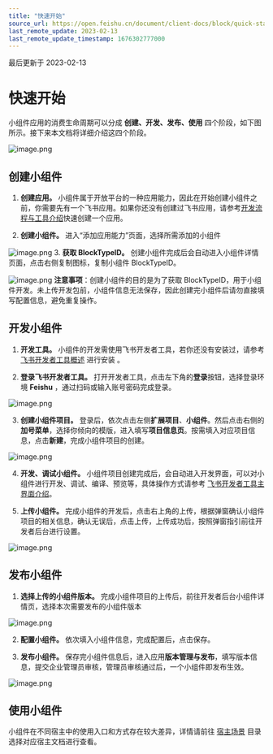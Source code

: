 ```yaml
---
title: "快速开始"
source_url: https://open.feishu.cn/document/client-docs/block/quick-start
last_remote_update: 2023-02-13
last_remote_update_timestamp: 1676302777000
---
```

最后更新于 2023-02-13

# 快速开始

小组件应用的消费生命周期可以分成 **创建、开发、发布、使用** 四个阶段，如下图所示。接下来本文档将详细介绍这四个阶段。

![image.png](https://sf3-cn.feishucdn.com/obj/open-platform-opendoc/250684a3984d5a69935fee9de678af83_odKGTgkL5y.png?lazyload=true&width=1640&height=1001)

## 创建小组件
1. **创建应用。** 小组件属于开放平台的一种应用能力，因此在开始创建小组件之前，你需要先有一个飞书应用。如果你还没有创建过飞书应用，请参考[开发流程与工具介绍](https://open.feishu.cn/document/home/introduction-to-custom-app-development/self-built-application-development-process)快速创建一个应用。

2. **创建小组件。** 进入“添加应用能力”页面，选择所需添加的小组件

![image.png](https://sf3-cn.feishucdn.com/obj/open-platform-opendoc/a55f2b6d658f029f1d735f05c8fc95cc_0EzIU3lcLL.png?lazyload=true&width=2880&height=1318)
3. **获取 BlockTypeID。** 创建小组件完成后会自动进入小组件详情页面，点击右侧复制图标，复制小组件 BlockTypeID。

![image.png](https://sf3-cn.feishucdn.com/obj/open-platform-opendoc/760749230e9707199c5831cfc68b0f4f_xKzfJgVYYc.png?lazyload=true&width=2864&height=1316)
**注意事项**：创建小组件的目的是为了获取 BlockTypeID，用于小组件开发。未上传开发包前，小组件信息无法保存，因此创建完小组件后请勿直接填写配置信息，避免重复操作。

## 开发小组件
1. **开发工具。** 小组件的开发需使用飞书开发者工具，若你还没有安装过，请参考[飞书开发者工具概述](https://open.feishu.cn/document/uYjL24iN/ucDOzYjL3gzM24yN4MjN) 进行安装 。

2. **登录飞书开发者工具。** 打开开发者工具，点击左下角的**登录**按钮，选择登录环境 **Feishu** ，通过扫码或输入账号密码完成登录。

![image.png](https://sf3-cn.feishucdn.com/obj/open-platform-opendoc/6d863ee4d281ffd2fe598a5d89c200bb_AzSaAfIPEI.png?lazyload=true&width=1708&height=1170)

3. **创建小组件项目。** 登录后，依次点击左侧**扩展项目**、**小组件**。然后点击右侧的**加号菜单**，选择你倾向的模版，进入填写**项目信息页**。按需填入对应项目信息，点击**新建**，完成小组件项目的创建。

![image.png](https://sf3-cn.feishucdn.com/obj/open-platform-opendoc/086465f9612d2a86d95e455727844b6b_9ZBRfIgdVg.png?lazyload=true&width=1734&height=1180)

4. **开发、调试小组件。** 小组件项目创建完成后，会自动进入开发界面，可以对小组件进行开发、调试、编译、预览等，具体操作方式请参考 [飞书开发者工具主界面介绍](https://open.feishu.cn/document/uYjL24iN/uEzMzUjLxMzM14SMzMTN/feishu-developer-tools-ide)。

5. **上传小组件。** 完成小组件的开发后，点击右上角的上传，根据弹窗确认小组件项目的相关信息，确认无误后，点击上传，上传成功后，按照弹窗指引前往开发者后台进行设置。

![image.png](https://sf3-cn.feishucdn.com/obj/open-platform-opendoc/f07809279ff2cc58a2a0061afb93cf10_mZYO7CrXig.png?lazyload=true&width=2340&height=1586)

## 发布小组件

1. **选择上传的小组件版本。** 完成小组件项目的上传后，前往开发者后台小组件详情页，选择本次需要发布的小组件版本

![image.png](https://sf3-cn.feishucdn.com/obj/open-platform-opendoc/e516e81f42144c9dfee84968ed3d014d_rEuSQIBhRc.png?lazyload=true&width=2880&height=1316)

2. **配置小组件。** 依次填入小组件信息，完成配置后，点击保存。

3. **发布小组件。**  保存完小组件信息后，进入应用**版本管理与发布**，填写版本信息，提交企业管理员审核，管理员审核通过后，一个小组件即发布生效。

![image.png](https://sf3-cn.feishucdn.com/obj/open-platform-opendoc/42410e147b75e06e6d9aa614131bb18c_09FSIurDtU.png?lazyload=true&width=2872&height=310)

## 使用小组件 

小组件在不同宿主中的使用入口和方式存在较大差异，详情请前往 [宿主场景](https://open.feishu.cn/document/uAjLw4CM/uYjL24iN/block/guide/hosting-scenario-introduction/workplace) 目录选择对应宿主文档进行查看。

